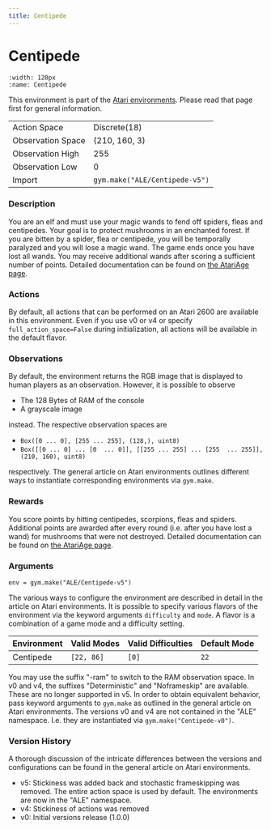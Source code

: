 ```yaml
---
title: Centipede
---
```

# Centipede

```{figure} ../../static/videos/atari/centipede.gif 
:width: 120px
:name: Centipede
```

This environment is part of the <a href='..'>Atari environments</a>. Please read that page first for general information.

|   |   |
|---|---|
| Action Space | Discrete(18) |
| Observation Space | (210, 160, 3) |
| Observation High | 255 |
| Observation Low | 0 |
| Import | `gym.make("ALE/Centipede-v5")` | 

### Description
You are an elf and must use your magic wands to fend off spiders, fleas and centipedes. Your goal is to protect mushrooms in 
an enchanted forest. If you are bitten by a spider, flea or centipede, you will be temporally paralyzed and you will
lose a magic wand. The game ends once you have lost all wands. You may receive additional wands after scoring
a sufficient number of points.
Detailed documentation can be found on [the AtariAge page](https://atariage.com/manual_html_page.php?SoftwareID=911).

### Actions
By default, all actions that can be performed on an Atari 2600 are available in this environment.
Even if you use v0 or v4 or specify `full_action_space=False` during initialization, all actions 
will be available in the default flavor.



### Observations
By default, the environment returns the RGB image that is displayed to human players as an observation. However, it is
possible to observe
- The 128 Bytes of RAM of the console
- A grayscale image

instead. The respective observation spaces are
- `Box([0 ... 0], [255 ... 255], (128,), uint8)`
- `Box([[0 ... 0]
 ...
 [0  ... 0]], [[255 ... 255]
 ...
 [255  ... 255]], (210, 160), uint8)
`

respectively. The general article on Atari environments outlines different ways to instantiate corresponding environments
via `gym.make`.

### Rewards
You score points by hitting centipedes, scorpions, fleas and spiders. Additional points are awarded after every round
(i.e. after you have lost a wand) for mushrooms that were not destroyed.
Detailed documentation can be found on [the AtariAge page](https://atariage.com/manual_html_page.php?SoftwareID=815).


### Arguments

```
env = gym.make("ALE/Centipede-v5")
```

The various ways to configure the environment are described in detail in the article on Atari environments.
It is possible to specify various flavors of the environment via the keyword arguments `difficulty` and `mode`. 
A flavor is a combination of a game mode and a difficulty setting.

|      Environment | Valid Modes                                                                                                                                                                         | Valid Difficulties | Default Mode |
|------------------|-------------------------------------------------------------------------------------------------------------------------------------------------------------------------------------|--------------------|--------------|
|        Centipede | `[22, 86]`                                                                                                                                                                          |              `[0]` | `22`         |

You may use the suffix "-ram" to switch to the RAM observation space. In v0 and v4, the suffixes "Deterministic" and "Noframeskip" 
are available. These are no longer supported in v5. In order to obtain equivalent behavior, pass keyword arguments to `gym.make` as outlined in 
the general article on Atari environments.
The versions v0 and v4 are not contained in the "ALE" namespace. I.e. they are instantiated via `gym.make("Centipede-v0")`.

### Version History
A thorough discussion of the intricate differences between the versions and configurations can be found in the
general article on Atari environments. 

* v5: Stickiness was added back and stochastic frameskipping was removed. The entire action space is used by default. The environments are now in the "ALE" namespace.
* v4: Stickiness of actions was removed
* v0: Initial versions release (1.0.0)
